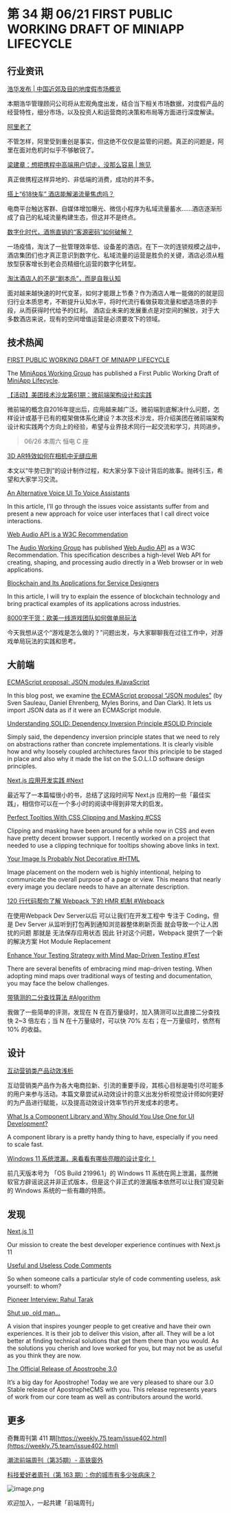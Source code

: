 # 第 34 期 06/21 FIRST PUBLIC WORKING DRAFT OF MINIAPP LIFECYCLE
## 行业资讯
[浩华发布 | 中国近郊及目的地度假市场概览](https://mp.weixin.qq.com/s/jnrEp2YClyz3JnFsqqvjiw)

本期浩华管理顾问公司将从宏观角度出发，结合当下相关市场数据，对度假产品的经营特性，细分市场，以及投资人和运营商的决策和布局等方面进行深度解读。

[阿里老了](https://mp.weixin.qq.com/s/tpz65-ZiXPbs74oeayB0Tg)

不管怎样，阿里受到重创是事实，但这绝不仅仅是监管的问题。真正的问题是，阿里在面对危机时似乎不够敏锐了。

[梁建章：想把携程中高端用户切走，没那么容易 | 旅见](https://mp.weixin.qq.com/s/W5oDtlgfnl_ttl80-7XrWw)

真正做携程这样异地的、非低端的消费，成功的并不多。

[搭上“618快车” 酒店能解渴流量焦虑吗？](https://mp.weixin.qq.com/s/1P1cVd6s18Gv4QNJppq2uw)

电商平台触达客群、自媒体增加曝光、微信小程序为私域流量蓄水……酒店逐渐形成了自己的私域流量构建生态，但这并不是终点。

[数字化时代，酒旅直销的“客源密码”如何破解？](https://mp.weixin.qq.com/s/gp7DgFoR6VRR2j7CIGbd3g)

一场疫情，淘汰了一批管理效率低、设备差的酒店。在下一次的连锁规模之战中，酒店集团们也才真正意识到数字化、私域流量的运营是胜负的关键，酒店必须从粗放型获客增长到老会员精细化运营的数字化转型。

[淘汰酒店人的不是“剧本杀”，而是自我认知](https://mp.weixin.qq.com/s/aJd9SwOOIpKazDL4Y-RWPg)

面对越来越快速的时代变革，如何才能跟上节奏？作为酒店人唯一能做的的就是回归行业本质思考，不断提升认知水平，将时代流行看做获取流量和塑造场景的手段，从而获得时代给予的红利。
酒店业未来的发展重点是对空间的解放，对于大多数酒店来说，现有的空间增值运营是必须要攻下的领域。

## 技术热闻
[FIRST PUBLIC WORKING DRAFT OF MINIAPP LIFECYCLE](https://www.w3.org/blog/news/archives/9097)

The [MiniApps Working Group](https://www.w3.org/2021/miniapps/) has published a First Public Working Draft of [MiniApp Lifecycle](https://www.w3.org/TR/2021/WD-miniapp-lifecycle-20210615/).

[【活动】美团技术沙龙第61期：微前端架构设计和实践](https://mp.weixin.qq.com/s/Rfp5YAvEnxrfY2cO7oBLNA)

微前端的概念自2016年提出后，应用越来越广泛。微前端到底解决什么问题，怎样设计或基于已有的框架做体系化建设？本次技术沙龙，将介绍美团在微前端架构设计和实践两个方向上的经验，希望与业界技术同行一起交流和学习，共同进步。
> 06/26 本周六 恒电 C 座


[3D AR特效如何在相机中无缝应用](https://mp.weixin.qq.com/s/17W1bKTfyc0R7t4mqn4Z0Q)

本文以“牛势已到”的设计制作过程，和大家分享下设计背后的故事。抛砖引玉，希望和大家学习交流。

[An Alternative Voice UI To Voice Assistants](https://www.smashingmagazine.com/2021/06/alternative-voice-ui-voice-assistants/)

In this article, I’ll go through the issues voice assistants suffer from and present a new approach for voice user interfaces that I call direct voice interactions.

[Web Audio API is a W3C Recommendation](https://www.w3.org/blog/news/archives/9093)

The [Audio Working Group](https://www.w3.org/2011/audio/) has published [Web Audio API](https://www.w3.org/TR/2021/REC-webaudio-20210617/) as a W3C Recommendation. This specification describes a high-level Web API for creating, shaping, and processing audio directly in a Web browser or in web applications.

[Blockchain and Its Applications for Service Designers](https://uxplanet.org/blockchain-and-its-applications-for-service-designers-7b6bfd9fec39)

In this article, I will try to explain the essence of blockchain technology and bring practical examples of its applications across industries.

[8000字干货：欧美一线游戏团队如何做单局玩法](https://mp.weixin.qq.com/s/2fcBFgn_DZ3Vt-9Zuk2FHA)

今天我想从这个“游戏是怎么做的？”问题出发，与大家聊聊我在过往工作中，对游戏单局玩法的实践和思考。

## 大前端
[ECMAScript proposal: JSON modules #JavaScript](https://2ality.com/2021/06/json-modules.html)

In this blog post, we examine [the ECMAScript proposal “JSON modules”](https://github.com/tc39/proposal-json-modules) (by Sven Sauleau, Daniel Ehrenberg, Myles Borins, and Dan Clark). It lets us import JSON data as if it were an ECMAScript module.

[Understanding SOLID: Dependency Inversion Principle #SOLID Principle](https://dev.to/sowmenappd/understanding-solid-dependency-inversion-principle-1i50)

Simply said, the dependency inversion principle states that we need to rely on abstractions rather than concrete implementations. It is clearly visible how and why loosely coupled architectures favor this principle to be staged in place and also why it made the list on the S.O.L.I.D software design principles.

[Next.js 应用开发实践 #Next](https://lutaonan.com/blog/the-book-nextjs-in-action/)

最近写了一本篇幅很小的书，总结了这段时间写 Next.js 应用的一些「最佳实践」，相信你可以在一个多小时的阅读中得到非常大的启发。

[Perfect Tooltips With CSS Clipping and Masking #CSS](https://css-tricks.com/perfect-tooltips-with-css-clipping-and-masking/)

Clipping and masking have been around for a while now in CSS and even have pretty decent browser support. I recently worked on a project that needed to use a clipping technique for tooltips showing above links in text.

[Your Image Is Probably Not Decorative #HTML](https://www.smashingmagazine.com/2021/06/img-alt-attribute-alternate-description-decorative/)

Image placement on the modern web is highly intentional, helping to communicate the overall purpose of a page or view. This means that nearly every image you declare needs to have an alternate description.

[120 行代码帮你了解 Webpack 下的 HMR 机制 #Webpack](https://mp.weixin.qq.com/s/FMVjQkWQryqea3X6CWM2cw)

在使用Webpack Dev Server以后 可以让我们在开发工程中 专注于 Coding，但是 Dev Server 从监听到打包再到通知浏览器整体刷新页面 就会导致一个让人困扰的问题 那就是 无法保存应用状态  因此 针对这个问题，Webpack 提供了一个新的解决方案 Hot Module Replacement

[Enhance Your Testing Strategy with Mind Map-Driven Testing #Test](https://www.infoq.com/articles/mindmap-driven-testing/)

There are several benefits of embracing mind map-driven testing. When adopting mind maps over traditional ways of testing and documentation, you may face the below challenges.

[带猜测的二分查找算法 #Algorithm](https://blog.codingnow.com/2021/06/binary_search_by_guess.html)

我做了一些简单的评测，发现在 N 在百万量级时，加入猜测可以比直接二分查找快 2~3 倍左右；当 N 在十万量级时，可以快 70% 左右；在一万量级时，依然有 10% 的收益。

## 设计
[互动营销类产品动效浅析](https://mp.weixin.qq.com/s/eRfqEv_bQ3jXd97ReSHxfg)

互动营销类产品作为各大电商拉新、引流的重要手段，其核心目标是吸引尽可能多的用户来参与活动。本篇文章尝试从动效设计的意义出发分析视觉设计师如何更好的为产品进行赋能，以及提高动效设计效率节约开发成本的思考。

[What Is a Component Library and Why Should You Use One for UI Development?](https://www.uxpin.com/studio/blog/ui-component-library/)

A component library is a pretty handy thing to have, especially if you need to scale fast.

[Windows 11 系统泄漏，来看看有哪些亮眼的设计变化！](https://www.uisdc.com/windows-11-start-menu)

前几天版本号为 「OS Build 21996.1」的 Windows 11 系统在网上泄漏，虽然微软官方辟谣说这并非正式版本，但是这个非正式的泄漏版本依然可以让我们窥见新的 Windows 系统的一些有趣的特质。

## 发现
[Next.js 11](https://nextjs.org/blog/next-11)

Our mission to create the best developer experience continues with Next.js 11

[Useful and Useless Code Comments](https://blog.jim-nielsen.com/2021/useful-and-usless-code-comments/)

So when someone calls a particular style of code commenting useless, ask yourself: to whom? 

[Pioneer Interview: Rahul Tarak](https://pioneer.app/blog/rahul-tarak/)


[Shut up, old man…](https://christianheilmann.com/2021/06/16/shut-up-old-man/)

A vision that inspires younger people to get creative and have their own experiences. It is their job to deliver this vision, after all. They will be a lot better at finding technical solutions that get them there than you would. As the solutions you cherish and love worked for you, but may not be as useful as you think they are now.

[The Official Release of Apostrophe 3.0](https://medium.com/the-node-js-collection/the-official-release-of-apostrophe-3-0-c0f853c4e790)

It’s a big day for Apostrophe! Today we are very pleased to share our 3.0 Stable release of ApostropheCMS with you. This release represents years of work from our core team as well as contributors around the world.

## 更多
奇舞周刊第 411 期[https://weekly.75.team/issue402.html](https://weekly.75.team/issue402.html)

[潮流前端周刊（第35期）- 高铁窗外](https://mp.weixin.qq.com/s/VQIN_Jzl7xKVx-33p4vg2g)


[科技爱好者周刊（第 163 期）：你的城市有多少张病床？](http://www.ruanyifeng.com/blog/2021/06/weekly-issue-163.html)

![image.png](https://cdn.nlark.com/yuque/0/2020/png/85771/1605930034828-7fc81343-651f-4a15-8465-eebe5a23cf61.png#height=31&id=C5Hpa&margin=%5Bobject%20Object%5D&name=image.png&originHeight=90&originWidth=2186&originalType=binary&ratio=1&size=14325&status=done&style=none&width=746)


欢迎加入，一起共建「前端周刊」
